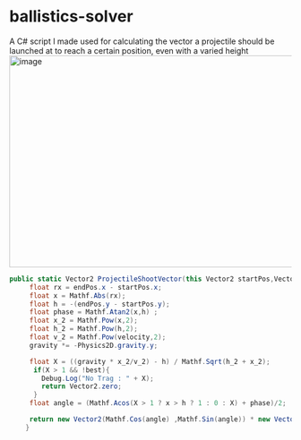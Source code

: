 # ballistics-solver
A C# script I made used for calculating the vector a projectile should be launched at to reach a certain position, even with a varied height
<img width="512" height="379" alt="image" src="https://github.com/user-attachments/assets/24e7e97a-5411-47cf-a469-9a22594185b9" />
``` csharp
public static Vector2 ProjectileShootVector(this Vector2 startPos,Vector2 endPos,float velocity,float gravity,float maxQ = 1,float minQ = -Mathf.Infinity,bool best = true){
     float rx = endPos.x - startPos.x;
	 float x = Mathf.Abs(rx);
	 float h = -(endPos.y - startPos.y);
	 float phase = Mathf.Atan2(x,h) ;
	 float x_2 = Mathf.Pow(x,2);
	 float h_2 = Mathf.Pow(h,2);
	 float v_2 = Mathf.Pow(velocity,2);
	 gravity *= -Physics2D.gravity.y;

	 float X = ((gravity * x_2/v_2) - h) / Mathf.Sqrt(h_2 + x_2);
      if(X > 1 && !best){
		Debug.Log("No Trag : " + X);
		return Vector2.zero;
	  }
	 float angle = (Mathf.Acos(X > 1 ? x > h ? 1 : 0 : X) + phase)/2; 

	 return new Vector2(Mathf.Cos(angle) ,Mathf.Sin(angle)) * new Vector2(rx.Sign(),1);
	}
```
